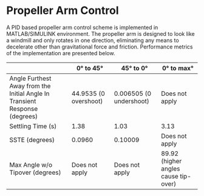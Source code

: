 # Propeller Arm Control
A PID based propeller arm control scheme is implemented in MATLAB/SIMULINK environment.
The propeller arm is designed to look like a windmill and only rotates in one direction, eliminating any means to decelerate other than gravitational force and friction.
Performance metrics of the implementation are presented below.

|                     |    0° to 45°    |    45° to 0°     |    0° to max°     |
|---------------------|-----------------|-------------------------------------|---------------------------------------------------|
| Angle Furthest Away from the Initial Angle In Transient Response (degrees) | 44.9535 (0 overshoot) | 0.006505 (0 undershoot) | Does not apply |
| Settling Time (s) | 1.38 | 1.03 | 3.13 |
| SSTE (degrees) | 0.0960 | 0.10009 | Does not apply |
| Max Angle w/o Tipover (degrees) | Does not apply | Does not apply | 89.92 (higher angles cause tip-over) |

